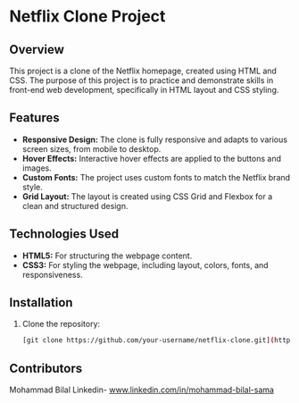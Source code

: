 # Netflix Clone Project

## Overview

This project is a clone of the Netflix homepage, created using HTML and CSS. The purpose of this project is to practice and demonstrate skills in front-end web development, specifically in HTML layout and CSS styling.

## Features

- **Responsive Design:** The clone is fully responsive and adapts to various screen sizes, from mobile to desktop.
- **Hover Effects:** Interactive hover effects are applied to the buttons and images.
- **Custom Fonts:** The project uses custom fonts to match the Netflix brand style.
- **Grid Layout:** The layout is created using CSS Grid and Flexbox for a clean and structured design.

## Technologies Used

- **HTML5:** For structuring the webpage content.
- **CSS3:** For styling the webpage, including layout, colors, fonts, and responsiveness.

## Installation

1. Clone the repository:

   ```bash
   [git clone https://github.com/your-username/netflix-clone.git](https://github.com/Ayanokouji-sama/Project1-Netflix-Clone.git)


## Contributors
Mohammad Bilal
Linkedin- www.linkedin.com/in/mohammad-bilal-sama
